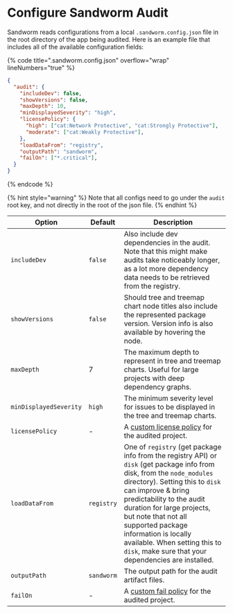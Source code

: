 # Configure Sandworm Audit

Sandworm reads configurations from a local `.sandworm.config.json` file in the root directory of the app being audited. Here is an example file that includes all of the available configuration fields:

{% code title=".sandworm.config.json" overflow="wrap" lineNumbers="true" %}
```json
{
  "audit": {
    "includeDev": false,
    "showVersions": false,
    "maxDepth": 10,
    "minDisplayedSeverity": "high",
    "licensePolicy": {
      "high": ["cat:Network Protective", "cat:Strongly Protective"],
      "moderate": ["cat:Weakly Protective"],
    },
    "loadDataFrom": "registry",
    "outputPath": "sandworm",
    "failOn": ["*.critical"],
  }
}
```
{% endcode %}

{% hint style="warning" %}
Note that all configs need to go under the `audit` root key, and not directly in the root of the json file.
{% endhint %}

| Option | Default | Description |
|---|---|---|
| `includeDev` | `false` | Also include dev dependencies in the audit. Note that this might make audits take noticeably longer, as a lot more dependency data needs to be retrieved from the registry. |
| `showVersions` | `false` | Should tree and treemap chart node titles also include the represented package version. Version info is also available by hovering the node. |
| `maxDepth` | 7 | The maximum depth to represent in tree and treemap charts. Useful for large projects with deep dependency graphs. |
| `minDisplayedSeverity` | `high` | The minimum severity level for issues to be displayed in the tree and treemap charts. |
| `licensePolicy` | - | A [custom license policy](./license-policies.md) for the audited project. |
| `loadDataFrom` | `registry` | One of `registry` (get package info from the registry API) or `disk` (get package info from disk, from the `node_modules` directory). Setting this to `disk` can improve & bring predictability to the audit duration for large projects, but note that not all supported package information is locally available. When setting this to `disk`, make sure that your dependencies are installed. |
| `outputPath` | `sandworm` | The output path for the audit artifact files. |
| `failOn` | - | A [custom fail policy](./fail-policies.md) for the audited project. |
